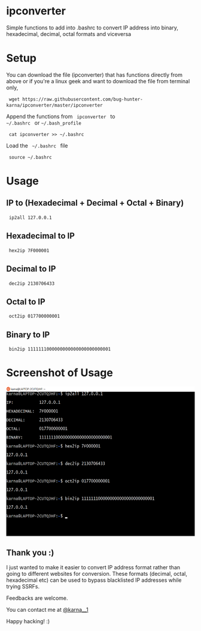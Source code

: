 # ipconverter
Simple functions to add into .bashrc to convert IP address into binary, hexadecimal, decimal, octal formats and viceversa

# Setup

You can download the file (ipconverter) that has functions directly from above or if you're a linux geek and want to download the file from terminal only, 

<pre><code> wget https://raw.githubusercontent.com/bug-hunter-karna/ipconverter/master/ipconverter </code></pre>

Append the functions from <code>  ipconverter </code> to <code> \~/.bashrc </code>  or <code>\~/.bash_profile</code>

<pre><code> cat ipconverter >> ~/.bashrc </code></pre>

Load the <code>  ~/.bashrc </code>  file

<pre><code> source ~/.bashrc </code></pre>

# Usage

## IP to (Hexadecimal + Decimal + Octal + Binary) 

<pre><code> ip2all 127.0.0.1 </code></pre>

## Hexadecimal to IP

<pre><code> hex2ip 7F000001 </code></pre>

## Decimal to IP

<pre><code> dec2ip 2130706433 </code></pre>

## Octal to IP

<pre><code> oct2ip 017700000001 </code></pre>

## Binary to IP

<pre><code> bin2ip 1111111000000000000000000000001 </code></pre>


# Screenshot of Usage

<p align="center">
  
<img src="https://github.com/bug-hunter-karna/ipconverter/blob/master/ipconverter.png" height="400" width="700">

</p>


## Thank you :)

I just wanted to make it easier to convert IP address format rather than going to different websites for conversion. These formats (decimal, octal, hexadecimal etc) can be used to bypass blacklisted IP addresses while trying SSRFs.

Feedbacks are welcome. 

You can contact me at 
<a href="https://twitter.com/karna__1"> @karna__1 </a>


Happy hacking! :) 
